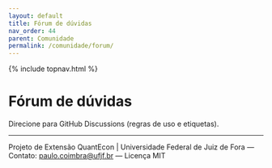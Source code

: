 ```yaml
---
layout: default
title: Fórum de dúvidas
nav_order: 44
parent: Comunidade
permalink: /comunidade/forum/
---
```


{% include topnav.html %}

# Fórum de dúvidas
Direcione para GitHub Discussions (regras de uso e etiquetas).

---

<p class="qe-footer">
  Projeto de Extensão QuantEcon | Universidade Federal de Juiz de Fora — 
  Contato: <a href="mailto:paulo.coimbra@ufjf.br">paulo.coimbra@ufjf.br</a> — Licença MIT
</p>
